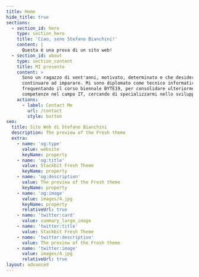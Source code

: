 ```yaml
---
title: Home
hide_title: true
sections:
  - section_id: hero
    type: section_hero
    title: 'Ciao, sono Stefano Bianchini!'
    content: |
      Questa è una prova di un sito web!
  - section_id: about
    type: section_content
    title: MI presento
    content: >
      Sono un ragazzo di vent'anni, motivato, determinato e che desidera
      continuare ad imparare. Mi sono diplomato come tecnico informatico e sto
      frequentando il corso biennale BYTE19, per consolidare ulteriormente le
      competenze nel campo IT, cercando di specializzarmi nello sviluppo Web.
    actions:
      - label: Contact Me
        url: /contact
        style: button
seo:
  title: Sito Web di Stefano Bianchini
  description: The preview of the Fresh theme
  extra:
    - name: 'og:type'
      value: website
      keyName: property
    - name: 'og:title'
      value: Stackbit Fresh Theme
      keyName: property
    - name: 'og:description'
      value: The preview of the Fresh theme
      keyName: property
    - name: 'og:image'
      value: images/4.jpg
      keyName: property
      relativeUrl: true
    - name: 'twitter:card'
      value: summary_large_image
    - name: 'twitter:title'
      value: Stackbit Fresh Theme
    - name: 'twitter:description'
      value: The preview of the Fresh theme
    - name: 'twitter:image'
      value: images/4.jpg
      relativeUrl: true
layout: advanced
---
```


